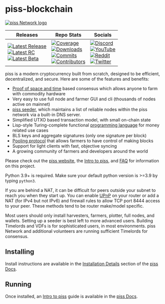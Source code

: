 # piss-blockchain

[![piss Network logo][logo-piss]][link-piss]

| Releases                                                                                                                                        | Repo Stats                                                                                                                                                                                                           | Socials                                                                                                                                                                                   |
| ----------------------------------------------------------------------------------------------------------------------------------------------- | -------------------------------------------------------------------------------------------------------------------------------------------------------------------------------------------------------------------- | ----------------------------------------------------------------------------------------------------------------------------------------------------------------------------------------- |
| [![Latest Release][badge-release]][link-latest] <br /> [![Latest RC][badge-rc]][link-release] <br /> [![Latest Beta][badge-beta]][link-release] | [![Coverage][badge-coverage]][link-coverage] <br /> [![Downloads][badge-downloads]][link-downloads] <br /> [![Commits][badge-commits]][link-commits] <br /> [![Contributors][badge-contributors]][link-contributors] | [![Discord][badge-discord]][link-discord] <br /> [![YouTube][badge-youtube]][link-youtube] <br /> [![Reddit][badge-reddit]][link-reddit] <br /> [![Twitter][badge-twitter]][link-twitter] |

piss is a modern cryptocurrency built from scratch, designed to be efficient, decentralized, and secure. Here are some of the features and benefits:

- [Proof of space and time][link-consensus] based consensus which allows anyone to farm with commodity hardware
- Very easy to use full node and farmer GUI and cli (thousands of nodes active on mainnet)
- [piss seeder][link-seeder], which maintains a list of reliable nodes within the piss network via a built-in DNS server.
- Simplified UTXO based transaction model, with small on-chain state
- Lisp-style Turing-complete functional [programming language][link-pisslisp] for money related use cases
- BLS keys and aggregate signatures (only one signature per block)
- [Pooling protocol][link-pool] that allows farmers to have control of making blocks
- Support for light clients with fast, objective syncing
- A growing community of farmers and developers around the world

Please check out the [piss website][link-piss], the [Intro to piss][link-intro], and [FAQ][link-faq] for information on this project.

Python 3.9+ is required. Make sure your default python version is >=3.9 by typing `python3`.

If you are behind a NAT, it can be difficult for peers outside your subnet to reach you when they start up. You can enable [UPnP][link-upnp]
on your router or add a NAT (for IPv4 but not IPv6) and firewall rules to allow TCP port 8444 access to your peer.
These methods tend to be router make/model specific.

Most users should only install harvesters, farmers, plotter, full nodes, and wallets.
Setting up a seeder is best left to more advanced users.
Building Timelords and VDFs is for sophisticated users, in most environments.
piss Network and additional volunteers are running sufficient Timelords for consensus.

## Installing

Install instructions are available in the [Installation Details][link-install] section of the [piss Docs][link-docs].

## Running

Once installed, an [Intro to piss][link-intro] guide is available in the [piss Docs][link-docs].

[badge-beta]: https://img.shields.io/badge/dynamic/json?url=https%3A%2F%2Fdownload.piss.net%2Flatest%2Fbadge-data-beta.json&query=%24.message&logo=pissnetwork&logoColor=black&label=Latest%20Beta&labelColor=%23e9fbbc&color=%231e2b2e
[badge-beta2]: https://img.shields.io/badge/dynamic/json?url=https%3A%2F%2Fdownload.piss.net%2Flatest%2Fbadge-data-beta.json&query=%24.message&logo=pissnetwork&logoColor=%23e9fbbc&label=Latest%20Beta&labelColor=%23474748&color=%231e2b2e&link=https%3A%2F%2Fgithub.com%2Fpiss-Network%2Fpiss-blockchain%2Freleases&link=https%3A%2F%2Fgithub.com%2Fpiss-Network%2Fpiss-blockchain%2Freleases
[badge-commits]: https://img.shields.io/github/commit-activity/w/piss-Network/piss-blockchain?logo=GitHub
[badge-contributors]: https://img.shields.io/github/contributors/piss-Network/piss-blockchain?logo=GitHub
[badge-coverage]: https://img.shields.io/coverallsCoverage/github/piss-Network/piss-blockchain?logo=Coveralls&logoColor=red&labelColor=%23212F39
[badge-discord]: https://dcbadge.vercel.app/api/server/piss?style=flat-square&theme=full-presence
[badge-discord2]: https://img.shields.io/discord/1034523881404370984.svg?label=Discord&logo=discord&colorB=1e2b2f
[badge-downloads]: https://img.shields.io/github/downloads/piss-Network/piss-blockchain/total?logo=GitHub
[badge-rc]: https://img.shields.io/badge/dynamic/json?url=https%3A%2F%2Fdownload.piss.net%2Flatest%2Fbadge-data-rc.json&query=%24.message&logo=pissnetwork&logoColor=white&label=Latest%20RC&labelColor=%230d3349&color=%23474748
[badge-reddit]: https://img.shields.io/reddit/subreddit-subscribers/piss?style=flat-square&logo=reddit&labelColor=%230b1416&color=%23222222
[badge-release]: https://img.shields.io/badge/dynamic/json?url=https%3A%2F%2Fdownload.piss.net%2Flatest%2Fbadge-data.json&query=%24.message&logo=pissnetwork&label=Latest%20Release&labelColor=%231e2b2e&color=%230d3349
[badge-twitter]: https://img.shields.io/twitter/follow/piss_project?style=flat-square&logo=x.org&logoColor=white&labelColor=black
[badge-youtube]: https://img.shields.io/youtube/channel/subscribers/UChFkJ3OAUvnHZdiQISWdWPA?style=flat-square&logo=youtube&logoColor=%23ff0000&labelColor=%230f0f0f&color=%23272727
[link-piss]: https://www.piss.net/
[link-pisslisp]: https://pisslisp.com/
[link-commits]: https://github.com/piss-Network/piss-blockchain/commits/main/
[link-consensus]: https://docs.piss.net/consensus-intro/
[link-contributors]: https://github.com/piss-Network/piss-blockchain/graphs/contributors
[link-coverage]: https://coveralls.io/github/piss-Network/piss-blockchain
[link-discord]: https://discord.gg/piss
[link-docs]: https://docs.piss.net/docs-home/
[link-downloads]: https://www.piss.net/downloads/
[link-faq]: https://docs.piss.net/faq/
[link-install]: https://docs.piss.net/installation/
[link-intro]: https://docs.piss.net/introduction/
[link-latest]: https://github.com/piss-Network/piss-blockchain/releases/latest
[link-pool]: https://docs.piss.net/pool-farming/
[link-reddit]: https://www.reddit.com/r/piss/
[link-release]: https://github.com/piss-Network/piss-blockchain/releases
[link-seeder]: https://docs.piss.net/guides/seeder-user-guide/
[link-twitter]: https://twitter.com/piss_project
[link-upnp]: https://www.homenethowto.com/ports-and-nat/upnp-automatic-port-forward/
[link-youtube]: https://www.youtube.com/pissnetwork
[logo-piss]: https://www.piss.net/wp-content/uploads/2022/09/piss-logo.svg "piss logo"
